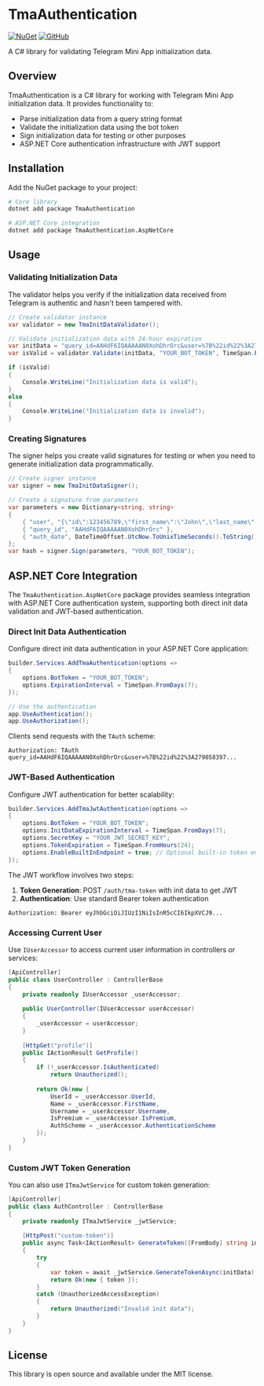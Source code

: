 # TmaAuthentication

[![NuGet](https://img.shields.io/nuget/v/TmaAuthentication.svg)](https://www.nuget.org/packages/TmaAuthentication/)
[![GitHub](https://img.shields.io/github/license/cloud-yyy/tma-authentication)](https://github.com/cloud-yyy/tma-authentication)

A C# library for validating Telegram Mini App initialization data.

## Overview

TmaAuthentication is a C# library for working with Telegram Mini App initialization data. It provides functionality to:

- Parse initialization data from a query string format
- Validate the initialization data using the bot token
- Sign initialization data for testing or other purposes
- ASP.NET Core authentication infrastructure with JWT support

## Installation

Add the NuGet package to your project:

```bash
# Core library
dotnet add package TmaAuthentication

# ASP.NET Core integration
dotnet add package TmaAuthentication.AspNetCore
```

## Usage

### Validating Initialization Data

The validator helps you verify if the initialization data received from Telegram is authentic and hasn't been tampered with.

```csharp
// Create validator instance
var validator = new TmaInitDataValidator();

// Validate initialization data with 24-hour expiration
var initData = "query_id=AAHdF6IQAAAAAN0XohDhrOrc&user=%7B%22id%22%3A279058397%2C%22first_name%22%3A%22John%22%2C%22last_name%22%3A%22Doe%22%7D&auth_date=1713542400&hash=abc123...";
var isValid = validator.Validate(initData, "YOUR_BOT_TOKEN", TimeSpan.FromHours(24));

if (isValid)
{
    Console.WriteLine("Initialization data is valid");
}
else
{
    Console.WriteLine("Initialization data is invalid");
}
```

### Creating Signatures

The signer helps you create valid signatures for testing or when you need to generate initialization data programmatically.

```csharp
// Create signer instance
var signer = new TmaInitDataSigner();

// Create a signature from parameters
var parameters = new Dictionary<string, string>
{
    { "user", "{\"id\":123456789,\"first_name\":\"John\",\"last_name\":\"Doe\"}" },
    { "query_id", "AAHdF6IQAAAAAN0XohDhrOrc" },
    { "auth_date", DateTimeOffset.UtcNow.ToUnixTimeSeconds().ToString() }
};
var hash = signer.Sign(parameters, "YOUR_BOT_TOKEN");
```

## ASP.NET Core Integration

The `TmaAuthentication.AspNetCore` package provides seamless integration with ASP.NET Core authentication system, supporting both direct init data validation and JWT-based authentication.

### Direct Init Data Authentication

Configure direct init data authentication in your ASP.NET Core application:

```csharp
builder.Services.AddTmaAuthentication(options =>
{
    options.BotToken = "YOUR_BOT_TOKEN";
    options.ExpirationInterval = TimeSpan.FromDays(7);
});

// Use the authentication
app.UseAuthentication();
app.UseAuthorization();
```

Clients send requests with the `TAuth` scheme:

```
Authorization: TAuth query_id=AAHdF6IQAAAAAN0XohDhrOrc&user=%7B%22id%22%3A279058397...
```

### JWT-Based Authentication

Configure JWT authentication for better scalability:

```csharp
builder.Services.AddTmaJwtAuthentication(options =>
{
    options.BotToken = "YOUR_BOT_TOKEN";
    options.InitDataExpirationInterval = TimeSpan.FromDays(7);
    options.SecretKey = "YOUR_JWT_SECRET_KEY";
    options.TokenExpiration = TimeSpan.FromHours(24);
    options.EnableBuiltInEndpoint = true; // Optional built-in token endpoint
});
```

The JWT workflow involves two steps:

1. **Token Generation**: POST `/auth/tma-token` with init data to get JWT
2. **Authentication**: Use standard Bearer token authentication

```
Authorization: Bearer eyJhbGciOiJIUzI1NiIsInR5cCI6IkpXVCJ9...
```

### Accessing Current User

Use `IUserAccessor` to access current user information in controllers or services:

```csharp
[ApiController]
public class UserController : ControllerBase
{
    private readonly IUserAccessor _userAccessor;
    
    public UserController(IUserAccessor userAccessor)
    {
        _userAccessor = userAccessor;
    }
    
    [HttpGet("profile")]
    public IActionResult GetProfile()
    {
        if (!_userAccessor.IsAuthenticated)
            return Unauthorized();
            
        return Ok(new {
            UserId = _userAccessor.UserId,
            Name = _userAccessor.FirstName,
            Username = _userAccessor.Username,
            IsPremium = _userAccessor.IsPremium,
            AuthScheme = _userAccessor.AuthenticationScheme
        });
    }
}
```

### Custom JWT Token Generation

You can also use `ITmaJwtService` for custom token generation:

```csharp
[ApiController]
public class AuthController : ControllerBase
{
    private readonly ITmaJwtService _jwtService;
    
    [HttpPost("custom-token")]
    public async Task<IActionResult> GenerateToken([FromBody] string initData)
    {
        try
        {
            var token = await _jwtService.GenerateTokenAsync(initData);
            return Ok(new { token });
        }
        catch (UnauthorizedAccessException)
        {
            return Unauthorized("Invalid init data");
        }
    }
}
```

## License

This library is open source and available under the MIT license.